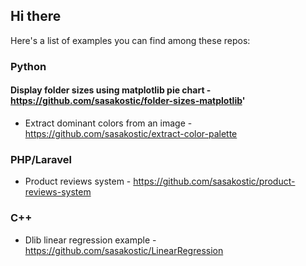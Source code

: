## Hi there

Here's a list of examples you can find among these repos:


### Python

#### Display folder sizes using matplotlib pie chart - https://github.com/sasakostic/folder-sizes-matplotlib'
- Extract dominant colors from an image - https://github.com/sasakostic/extract-color-palette

### PHP/Laravel

- Product reviews system - https://github.com/sasakostic/product-reviews-system


### C++

- Dlib linear regression example - https://github.com/sasakostic/LinearRegression

<!--
**sasakostic/sasakostic** is a ✨ _special_ ✨ repository because its `README.md` (this file) appears on your GitHub profile.

Here are some ideas to get you started:

- 🔭 I’m currently working on ...
- 🌱 I’m currently learning ...
- 👯 I’m looking to collaborate on ...
- 🤔 I’m looking for help with ...
- 💬 Ask me about ...
- 📫 How to reach me: ...
- 😄 Pronouns: ...
- ⚡ Fun fact: ...
-->
